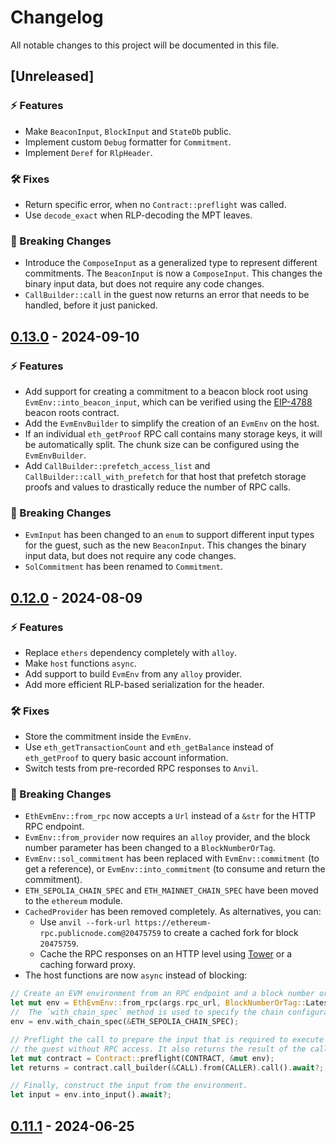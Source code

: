# Changelog

All notable changes to this project will be documented in this file.

## [Unreleased]

### ⚡️ Features

- Make `BeaconInput`, `BlockInput` and `StateDb` public.
- Implement custom `Debug` formatter for `Commitment`.
- Implement `Deref` for `RlpHeader`.

### 🛠 Fixes

- Return specific error, when no `Contract::preflight` was called.
- Use `decode_exact` when RLP-decoding the MPT leaves.

### 🚨 Breaking Changes

- Introduce the `ComposeInput` as a generalized type to represent different commitments. The `BeaconInput` is now a `ComposeInput`. This changes the binary input data, but does not require any code changes.
- `CallBuilder::call` in the guest now returns an error that needs to be handled, before it just panicked.

## [0.13.0](https://github.com/risc0/risc0-ethereum/releases/tag/steel-v0.13.0) - 2024-09-10

### ⚡️ Features

- Add support for creating a commitment to a beacon block root using `EvmEnv::into_beacon_input`, which can be verified using the [EIP-4788](https://eips.ethereum.org/EIPS/eip-4788) beacon roots contract.
- Add the `EvmEnvBuilder` to simplify the creation of an `EvmEnv` on the host.
- If an individual `eth_getProof` RPC call contains many storage keys, it will be automatically split. The chunk size can be configured using the `EvmEnvBuilder`.
- Add `CallBuilder::prefetch_access_list` and `CallBuilder::call_with_prefetch` for that host that prefetch storage proofs and values to drastically reduce the number of RPC calls.

### 🚨 Breaking Changes

- `EvmInput` has been changed to an `enum` to support different input types for the guest, such as the new `BeaconInput`. This changes the binary input data, but does not require any code changes.
- `SolCommitment` has been renamed to `Commitment`.

## [0.12.0](https://github.com/risc0/risc0-ethereum/releases/tag/steel-v0.12.0) - 2024-08-09

### ⚡️ Features

- Replace `ethers` dependency completely with `alloy`.
- Make `host` functions `async`.
- Add support to build `EvmEnv` from any `alloy` provider.
- Add more efficient RLP-based serialization for the header.

### 🛠 Fixes

- Store the commitment inside the `EvmEnv`.
- Use `eth_getTransactionCount` and `eth_getBalance` instead of `eth_getProof` to query basic account information.
- Switch tests from pre-recorded RPC responses to `Anvil`.

### 🚨 Breaking Changes

- `EthEvmEnv::from_rpc` now accepts a `Url` instead of a `&str` for the HTTP RPC endpoint.
- `EvmEnv::from_provider` now requires an `alloy` provider, and the block number parameter has been changed to a `BlockNumberOrTag`.
- `EvmEnv::sol_commitment` has been replaced with `EvmEnv::commitment` (to get a reference), or `EvmEnv::into_commitment` (to consume and return the commitment).
- `ETH_SEPOLIA_CHAIN_SPEC` and `ETH_MAINNET_CHAIN_SPEC` have been moved to the `ethereum` module.
- `CachedProvider` has been removed completely. As alternatives, you can:
  - Use `anvil --fork-url https://ethereum-rpc.publicnode.com@20475759` to create a cached fork for block `20475759`. 
  - Cache the RPC responses on an HTTP level using [Tower](https://crates.io/crates/tower) or a caching forward proxy.
- The host functions are now `async` instead of blocking:
```rust
// Create an EVM environment from an RPC endpoint and a block number or tag.
let mut env = EthEvmEnv::from_rpc(args.rpc_url, BlockNumberOrTag::Latest).await?;
//  The `with_chain_spec` method is used to specify the chain configuration.
env = env.with_chain_spec(&ETH_SEPOLIA_CHAIN_SPEC);

// Preflight the call to prepare the input that is required to execute the function in
// the guest without RPC access. It also returns the result of the call.
let mut contract = Contract::preflight(CONTRACT, &mut env);
let returns = contract.call_builder(&CALL).from(CALLER).call().await?;

// Finally, construct the input from the environment.
let input = env.into_input().await?;
```

## [0.11.1](https://github.com/risc0/risc0-ethereum/releases/tag/steel-v0.11.1) - 2024-06-25
